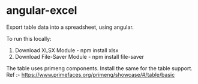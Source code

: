 # angular-excel
 Export table data into a spreadsheet, using angular.

To run this locally:
1) Download XLSX Module - npm install xlsx
2) Download File-Saver Module - npm install file-saver

The table uses primeng components. Install the same for the table support. Ref :- https://www.primefaces.org/primeng/showcase/#/table/basic
